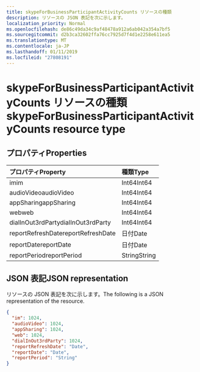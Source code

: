 ```yaml
---
title: skypeForBusinessParticipantActivityCounts リソースの種類
description: リソースの JSON 表記を次に示します。
localization_priority: Normal
ms.openlocfilehash: de86c49da34c9af48478a912a6ab042a354a7bf5
ms.sourcegitcommit: d2b3ca32602ffa76cc7925d7f4d1e2258e611ea5
ms.translationtype: MT
ms.contentlocale: ja-JP
ms.lasthandoff: 01/11/2019
ms.locfileid: "27808191"
---
```

# <a name="skypeforbusinessparticipantactivitycounts-resource-type"></a><span data-ttu-id="2aebb-103">skypeForBusinessParticipantActivityCounts リソースの種類</span><span class="sxs-lookup"><span data-stu-id="2aebb-103">skypeForBusinessParticipantActivityCounts resource type</span></span>

## <a name="properties"></a><span data-ttu-id="2aebb-104">プロパティ</span><span class="sxs-lookup"><span data-stu-id="2aebb-104">Properties</span></span>

| <span data-ttu-id="2aebb-105">プロパティ</span><span class="sxs-lookup"><span data-stu-id="2aebb-105">Property</span></span>          | <span data-ttu-id="2aebb-106">種類</span><span class="sxs-lookup"><span data-stu-id="2aebb-106">Type</span></span>   |
| :---------------- | :----- |
| <span data-ttu-id="2aebb-107">im</span><span class="sxs-lookup"><span data-stu-id="2aebb-107">im</span></span>                | <span data-ttu-id="2aebb-108">Int64</span><span class="sxs-lookup"><span data-stu-id="2aebb-108">Int64</span></span>  |
| <span data-ttu-id="2aebb-109">audioVideo</span><span class="sxs-lookup"><span data-stu-id="2aebb-109">audioVideo</span></span>        | <span data-ttu-id="2aebb-110">Int64</span><span class="sxs-lookup"><span data-stu-id="2aebb-110">Int64</span></span>  |
| <span data-ttu-id="2aebb-111">appSharing</span><span class="sxs-lookup"><span data-stu-id="2aebb-111">appSharing</span></span>        | <span data-ttu-id="2aebb-112">Int64</span><span class="sxs-lookup"><span data-stu-id="2aebb-112">Int64</span></span>  |
| <span data-ttu-id="2aebb-113">web</span><span class="sxs-lookup"><span data-stu-id="2aebb-113">web</span></span>               | <span data-ttu-id="2aebb-114">Int64</span><span class="sxs-lookup"><span data-stu-id="2aebb-114">Int64</span></span>  |
| <span data-ttu-id="2aebb-115">dialInOut3rdParty</span><span class="sxs-lookup"><span data-stu-id="2aebb-115">dialInOut3rdParty</span></span> | <span data-ttu-id="2aebb-116">Int64</span><span class="sxs-lookup"><span data-stu-id="2aebb-116">Int64</span></span>  |
| <span data-ttu-id="2aebb-117">reportRefreshDate</span><span class="sxs-lookup"><span data-stu-id="2aebb-117">reportRefreshDate</span></span> | <span data-ttu-id="2aebb-118">日付</span><span class="sxs-lookup"><span data-stu-id="2aebb-118">Date</span></span>   |
| <span data-ttu-id="2aebb-119">reportDate</span><span class="sxs-lookup"><span data-stu-id="2aebb-119">reportDate</span></span>        | <span data-ttu-id="2aebb-120">日付</span><span class="sxs-lookup"><span data-stu-id="2aebb-120">Date</span></span>   |
| <span data-ttu-id="2aebb-121">reportPeriod</span><span class="sxs-lookup"><span data-stu-id="2aebb-121">reportPeriod</span></span>      | <span data-ttu-id="2aebb-122">String</span><span class="sxs-lookup"><span data-stu-id="2aebb-122">String</span></span> |

## <a name="json-representation"></a><span data-ttu-id="2aebb-123">JSON 表記</span><span class="sxs-lookup"><span data-stu-id="2aebb-123">JSON representation</span></span>

<span data-ttu-id="2aebb-124">リソースの JSON 表記を次に示します。</span><span class="sxs-lookup"><span data-stu-id="2aebb-124">The following is a JSON representation of the resource.</span></span>

<!-- {
  "blockType": "resource",
  "@odata.type": "microsoft.graph.skypeForBusinessParticipantActivityCounts"
} -->

```json
{
  "im": 1024, 
  "audioVideo": 1024, 
  "appSharing": 1024, 
  "web": 1024, 
  "dialInOut3rdParty": 1024, 
  "reportRefreshDate": "Date", 
  "reportDate": "Date", 
  "reportPeriod": "String"
}
```
